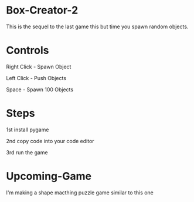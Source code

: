 # Box-Creator-2

This is the sequel to the last game this but time you spawn random objects.

# Controls
Right Click - Spawn Object

Left Click - Push Objects

Space - Spawn 100 Objects

# Steps
1st install pygame

2nd copy code into your code editor

3rd run the game

# Upcoming-Game
I'm making a shape macthing puzzle game similar to this one
